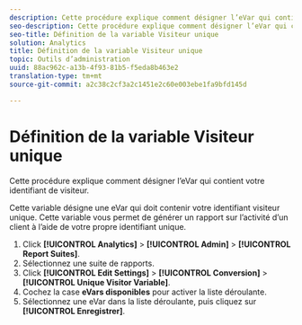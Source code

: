 ```yaml
---
description: Cette procédure explique comment désigner l’eVar qui contient votre identifiant de visiteur.
seo-description: Cette procédure explique comment désigner l’eVar qui contient votre identifiant de visiteur.
seo-title: Définition de la variable Visiteur unique
solution: Analytics
title: Définition de la variable Visiteur unique
topic: Outils d’administration
uuid: 88ac962c-a13b-4f93-81b5-f5eda8b463e2
translation-type: tm+mt
source-git-commit: a2c38c2cf3a2c1451e2c60e003ebe1fa9bfd145d

---
```



# Définition de la variable Visiteur unique

Cette procédure explique comment désigner l’eVar qui contient votre identifiant de visiteur.

Cette variable désigne une eVar qui doit contenir votre identifiant visiteur unique. Cette variable vous permet de générer un rapport sur l’activité d’un client à l’aide de votre propre identifiant unique.

1. Click **[!UICONTROL Analytics]** &gt; **[!UICONTROL Admin]** &gt; **[!UICONTROL Report Suites]**.
1. Sélectionnez une suite de rapports.
1. Click **[!UICONTROL Edit Settings]** &gt; **[!UICONTROL Conversion]** &gt; **[!UICONTROL Unique Visitor Variable]**.
1. Cochez la case **eVars disponibles** pour activer la liste déroulante.
1. Sélectionnez une eVar dans la liste déroulante, puis cliquez sur **[!UICONTROL Enregistrer]**.
